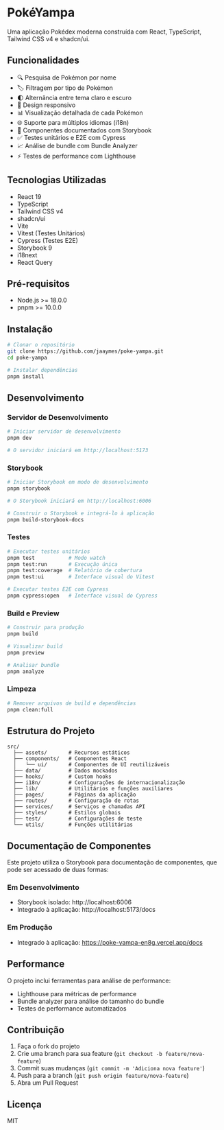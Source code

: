 # PokéYampa

Uma aplicação Pokédex moderna construída com React, TypeScript, Tailwind CSS v4 e shadcn/ui.

## Funcionalidades

- 🔍 Pesquisa de Pokémon por nome
- 🏷️ Filtragem por tipo de Pokémon
- 🌓 Alternância entre tema claro e escuro
- 📱 Design responsivo
- 📊 Visualização detalhada de cada Pokémon
- 🌐 Suporte para múltiplos idiomas (i18n)
- 🎨 Componentes documentados com Storybook
- ✅ Testes unitários e E2E com Cypress
- 📈 Análise de bundle com Bundle Analyzer
- ⚡️ Testes de performance com Lighthouse

## Tecnologias Utilizadas

- React 19
- TypeScript
- Tailwind CSS v4
- shadcn/ui
- Vite
- Vitest (Testes Unitários)
- Cypress (Testes E2E)
- Storybook 9
- i18next
- React Query

## Pré-requisitos

- Node.js >= 18.0.0
- pnpm >= 10.0.0

## Instalação

```bash
# Clonar o repositório
git clone https://github.com/jaaymes/poke-yampa.git
cd poke-yampa

# Instalar dependências
pnpm install
```

## Desenvolvimento

### Servidor de Desenvolvimento

```bash
# Iniciar servidor de desenvolvimento
pnpm dev

# O servidor iniciará em http://localhost:5173
```

### Storybook

```bash
# Iniciar Storybook em modo de desenvolvimento
pnpm storybook

# O Storybook iniciará em http://localhost:6006

# Construir o Storybook e integrá-lo à aplicação
pnpm build-storybook-docs
```

### Testes

```bash
# Executar testes unitários
pnpm test           # Modo watch
pnpm test:run       # Execução única
pnpm test:coverage  # Relatório de cobertura
pnpm test:ui        # Interface visual do Vitest

# Executar testes E2E com Cypress
pnpm cypress:open   # Interface visual do Cypress
```

### Build e Preview

```bash
# Construir para produção
pnpm build

# Visualizar build
pnpm preview

# Analisar bundle
pnpm analyze
```

### Limpeza

```bash
# Remover arquivos de build e dependências
pnpm clean:full
```

## Estrutura do Projeto

```
src/
  ├── assets/       # Recursos estáticos
  ├── components/   # Componentes React
  │   └── ui/       # Componentes de UI reutilizáveis
  ├── data/         # Dados mockados
  ├── hooks/        # Custom hooks
  ├── i18n/         # Configurações de internacionalização
  ├── lib/          # Utilitários e funções auxiliares
  ├── pages/        # Páginas da aplicação
  ├── routes/       # Configuração de rotas
  ├── services/     # Serviços e chamadas API
  ├── styles/       # Estilos globais
  ├── test/         # Configurações de teste
  └── utils/        # Funções utilitárias
```

## Documentação de Componentes

Este projeto utiliza o Storybook para documentação de componentes, que pode ser acessado de duas formas:

### Em Desenvolvimento
- Storybook isolado: http://localhost:6006
- Integrado à aplicação: http://localhost:5173/docs

### Em Produção
- Integrado à aplicação: https://poke-yampa-en8g.vercel.app/docs

## Performance

O projeto inclui ferramentas para análise de performance:

- Lighthouse para métricas de performance
- Bundle analyzer para análise do tamanho do bundle
- Testes de performance automatizados

## Contribuição

1. Faça o fork do projeto
2. Crie uma branch para sua feature (`git checkout -b feature/nova-feature`)
3. Commit suas mudanças (`git commit -m 'Adiciona nova feature'`)
4. Push para a branch (`git push origin feature/nova-feature`)
5. Abra um Pull Request

## Licença

MIT
